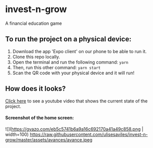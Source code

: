 # invest-n-grow

A financial education game

## To run the project on a physical device:

1. Download the app 'Expo client' on our phone to be able to run it.
2. Clone this repo locally.
3. Open the terminal and run the following command:
   `yarn`
4. Then, run this other command:
   `yarn start`
5. Scan the QR code with your physical device and it will run!

## How does it looks?

[Click here](https://youtu.be/uAHGMttronY) to see a youtube video that shows the current state of the project.

#### Screenshot of the home screen: ####
![](https://gyazo.com/eb5c5741b6a9a16c692170a41a49c858.png | width=100)
https://raw.githubusercontent.com/ulisesaviles/invest-n-grow/master/assets/avances/avance.jpeg

